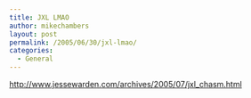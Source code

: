 ```yaml
---
title: JXL LMAO
author: mikechambers
layout: post
permalink: /2005/06/30/jxl-lmao/
categories:
  - General
---
```



<http://www.jessewarden.com/archives/2005/07/jxl_chasm.html>